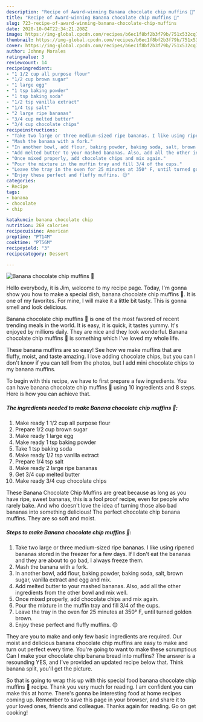 ```yaml
---
description: "Recipe of Award-winning Banana chocolate chip muffins 🧁"
title: "Recipe of Award-winning Banana chocolate chip muffins 🧁"
slug: 723-recipe-of-award-winning-banana-chocolate-chip-muffins
date: 2020-10-04T22:34:21.208Z
image: https://img-global.cpcdn.com/recipes/b6ec1f8bf2b3f79b/751x532cq70/banana-chocolate-chip-muffins-🧁-recipe-main-photo.jpg
thumbnail: https://img-global.cpcdn.com/recipes/b6ec1f8bf2b3f79b/751x532cq70/banana-chocolate-chip-muffins-🧁-recipe-main-photo.jpg
cover: https://img-global.cpcdn.com/recipes/b6ec1f8bf2b3f79b/751x532cq70/banana-chocolate-chip-muffins-🧁-recipe-main-photo.jpg
author: Johnny Morales
ratingvalue: 3
reviewcount: 14
recipeingredient:
- "1 1/2 cup all purpose flour"
- "1/2 cup brown sugar"
- "1 large egg"
- "1 tsp baking powder"
- "1 tsp baking soda"
- "1/2 tsp vanilla extract"
- "1/4 tsp salt"
- "2 large ripe bananas"
- "3/4 cup melted butter"
- "3/4 cup chocolate chips"
recipeinstructions:
- "Take two large or three medium-sized ripe bananas. I like using ripened bananas stored in the freezer for a few days. If I don&#39;t eat the bananas and they are about to go bad, I always freeze them."
- "Mash the banana with a fork."
- "In another bowl, add flour, baking powder, baking soda, salt, brown sugar, vanilla extract and egg and mix."
- "Add melted butter to your mashed bananas. Also, add all the other ingredients from the other bowl and mix well."
- "Once mixed properly, add chocolate chips and mix again."
- "Pour the mixture in the muffin tray and fill 3/4 of the cups."
- "Leave the tray in the oven for 25 minutes at 350° F, until turned golden brown."
- "Enjoy these perfect and fluffy muffins. 😊"
categories:
- Recipe
tags:
- banana
- chocolate
- chip

katakunci: banana chocolate chip 
nutrition: 269 calories
recipecuisine: American
preptime: "PT14M"
cooktime: "PT56M"
recipeyield: "3"
recipecategory: Dessert

---
```



![Banana chocolate chip muffins 🧁](https://img-global.cpcdn.com/recipes/b6ec1f8bf2b3f79b/751x532cq70/banana-chocolate-chip-muffins-🧁-recipe-main-photo.jpg)

Hello everybody, it is Jim, welcome to my recipe page. Today, I'm gonna show you how to make a special dish, banana chocolate chip muffins 🧁. It is one of my favorites. For mine, I will make it a little bit tasty. This is gonna smell and look delicious.

Banana chocolate chip muffins 🧁 is one of the most favored of recent trending meals in the world. It is easy, it is quick, it tastes yummy. It's enjoyed by millions daily. They are nice and they look wonderful. Banana chocolate chip muffins 🧁 is something which I've loved my whole life.

These banana muffins are so easy! See how we make muffins that are fluffy, moist, and taste amazing. I love adding chocolate chips, but you can I don&#39;t know if you can tell from the photos, but I add mini chocolate chips to my banana muffins.


To begin with this recipe, we have to first prepare a few ingredients. You can have banana chocolate chip muffins 🧁 using 10 ingredients and 8 steps. Here is how you can achieve that.

<!--inarticleads1-->

##### The ingredients needed to make Banana chocolate chip muffins 🧁:

1. Make ready 1 1/2 cup all purpose flour
1. Prepare 1/2 cup brown sugar
1. Make ready 1 large egg
1. Make ready 1 tsp baking powder
1. Take 1 tsp baking soda
1. Make ready 1/2 tsp vanilla extract
1. Prepare 1/4 tsp salt
1. Make ready 2 large ripe bananas
1. Get 3/4 cup melted butter
1. Make ready 3/4 cup chocolate chips


These Banana Chocolate Chip Muffins are great because as long as you have ripe, sweet bananas, this is a fool proof recipe, even for people who rarely bake. And who doesn&#39;t love the idea of turning those also bad bananas into something delicious! The perfect chocolate chip banana muffins. They are so soft and moist. 

<!--inarticleads2-->

##### Steps to make Banana chocolate chip muffins 🧁:

1. Take two large or three medium-sized ripe bananas. I like using ripened bananas stored in the freezer for a few days. If I don&#39;t eat the bananas and they are about to go bad, I always freeze them.
1. Mash the banana with a fork.
1. In another bowl, add flour, baking powder, baking soda, salt, brown sugar, vanilla extract and egg and mix.
1. Add melted butter to your mashed bananas. Also, add all the other ingredients from the other bowl and mix well.
1. Once mixed properly, add chocolate chips and mix again.
1. Pour the mixture in the muffin tray and fill 3/4 of the cups.
1. Leave the tray in the oven for 25 minutes at 350° F, until turned golden brown.
1. Enjoy these perfect and fluffy muffins. 😊


They are you to make and only few basic ingredients are required. Our moist and delicious banana chocolate chip muffins are easy to make and turn out perfect every time. You&#39;re going to want to make these scrumptious Can I make your chocolate chip banana bread into muffins? The answer is a resounding YES, and I&#39;ve provided an updated recipe below that. Think banana split, you&#39;ll get the picture. 

So that is going to wrap this up with this special food banana chocolate chip muffins 🧁 recipe. Thank you very much for reading. I am confident you can make this at home. There's gonna be interesting food at home recipes coming up. Remember to save this page in your browser, and share it to your loved ones, friends and colleague. Thanks again for reading. Go on get cooking!
